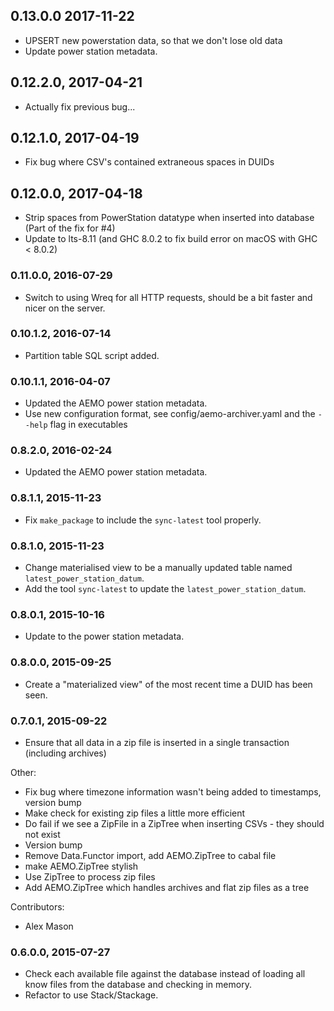 ## 0.13.0.0 2017-11-22
* UPSERT new powerstation data, so that we don't lose old data
* Update power station metadata.

## 0.12.2.0, 2017-04-21
* Actually fix previous bug...

## 0.12.1.0, 2017-04-19
* Fix bug where CSV's contained extraneous spaces in DUIDs

## 0.12.0.0, 2017-04-18
* Strip spaces from PowerStation datatype when inserted into database (Part of the fix for #4)
* Update to lts-8.11 (and GHC 8.0.2 to fix build error on macOS with GHC < 8.0.2)

### 0.11.0.0, 2016-07-29
* Switch to using Wreq for all HTTP requests, should be a bit faster and nicer on the server.

### 0.10.1.2, 2016-07-14
* Partition table SQL script added.

### 0.10.1.1, 2016-04-07
* Updated the AEMO power station metadata.
* Use new configuration format, see config/aemo-archiver.yaml and the `--help` flag in executables

### 0.8.2.0, 2016-02-24
* Updated the AEMO power station metadata.

### 0.8.1.1, 2015-11-23
* Fix `make_package` to include the `sync-latest` tool properly.

### 0.8.1.0, 2015-11-23
* Change materialised view to be a manually updated table named `latest_power_station_datum`.
* Add the tool `sync-latest` to update the `latest_power_station_datum`.

### 0.8.0.1, 2015-10-16
* Update to the power station metadata.

### 0.8.0.0, 2015-09-25
* Create a "materialized view" of the most recent time a DUID has been seen.

### 0.7.0.1, 2015-09-22
 * Ensure that all data in a zip file is inserted in a single transaction (including archives)

  Other:
   - Fix bug where timezone information wasn't being added to timestamps, version bump
   - Make check for existing zip files a little more efficient
   - Do fail if we see a ZipFile in a ZipTree when inserting CSVs - they should not exist
   - Version bump
   - Remove Data.Functor import, add AEMO.ZipTree to cabal file
   - make AEMO.ZipTree stylish
   - Use ZipTree to process zip files
   - Add AEMO.ZipTree which handles archives and flat zip files as a tree

  Contributors:
   - Alex Mason


### 0.6.0.0, 2015-07-27

* Check each available file against the database instead of loading all know files from the database and checking in memory.
* Refactor to use Stack/Stackage.
